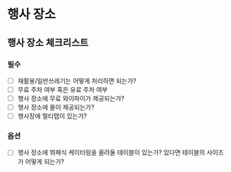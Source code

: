 # 행사 장소

## 행사 장소 체크리스트

### 필수

- [ ] 재활용/일반쓰레기는 어떻게 처리하면 되는가?
- [ ] 무료 주차 여부 혹은 유료 주차 여부
- [ ] 행사 장소에 무료 와이파이가 제공되는가?
- [ ] 행사 장소에 물이 제공되는가?
- [ ] 행사장에 멀티탭이 있는가?

### 옵션

- [ ] 행사 장소에 뷔페식 케이터링을 올려둘 테이블이 있는가? 있다면 테이블의 사이즈가 어떻게 되는가?
